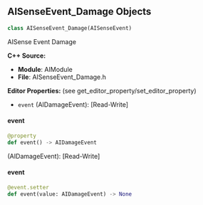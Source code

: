 ## AISenseEvent_Damage Objects

```python
class AISenseEvent_Damage(AISenseEvent)
```

AISense Event Damage

**C++ Source:**

- **Module**: AIModule
- **File**: AISenseEvent_Damage.h

**Editor Properties:** (see get_editor_property/set_editor_property)

- ``event`` (AIDamageEvent):  [Read-Write]

<a id="unreal.AISenseEvent_Damage.event"></a>

#### event

```python
@property
def event() -> AIDamageEvent
```

(AIDamageEvent):  [Read-Write]

<a id="unreal.AISenseEvent_Damage.event"></a>

#### event

```python
@event.setter
def event(value: AIDamageEvent) -> None
```

<a id="unreal.AISenseEvent_Hearing"></a>